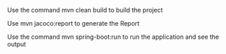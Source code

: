 Use the command 
mvn clean build
to build the project

Use 
mvn jacoco:report 
to generate the Report

Use the command 
mvn spring-boot:run 
to run the application and see the output
